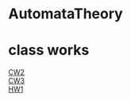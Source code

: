 # AutomataTheory

# class works

[CW2](https://ayhanmaden.github.io/AutomataTheory/CW2/CW2.html) <br>
[CW3](https://ayhanmaden.github.io/AutomataTheory/CW3/CW3.html) <br>
[HW1](https://ayhanmaden.github.io/AutomataTheory/HW1.html) <br>

